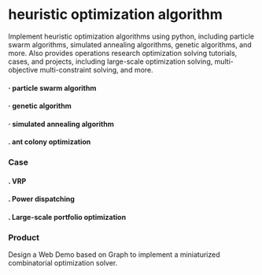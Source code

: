 # heuristic optimization algorithm


Implement heuristic optimization algorithms using python, including particle swarm algorithms, simulated annealing algorithms, genetic algorithms, and more. Also provides operations research optimization solving tutorials, cases, and projects, including large-scale optimization solving, multi-objective multi-constraint solving, and more.


#### · particle swarm algorithm

#### · genetic algorithm

#### · simulated annealing algorithm

#### . ant colony optimization


### Case

#### . VRP
#### . Power dispatching
#### . Large-scale portfolio optimization


### Product
Design a Web Demo based on Graph to implement a miniaturized combinatorial optimization solver. 
